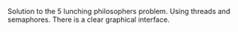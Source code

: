 Solution to the 5 lunching philosophers problem. Using threads and semaphores. There is a clear graphical interface.
